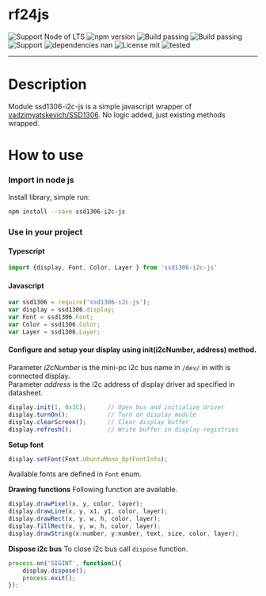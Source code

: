 # rf24js

![Support Node of LTS](https://img.shields.io/badge/node-LTS-brightgreen.svg?style=plastic) ![npm version](https://img.shields.io/badge/npm-3.5.0-brightgreen.svg?style=plastic) ![Build passing](https://img.shields.io/badge/build-passing_C++-brightgreen.svg?style=plastic) ![Build passing](https://img.shields.io/badge/build-passing%20Typescript-brightgreen.svg?style=plastic) ![Support](https://img.shields.io/badge/support-javascript%20|%20typescript-yellow.svg?style=plastic) ![dependencies nan](https://img.shields.io/badge/dependencies-NAN-blue.svg?style=plastic) ![License mit](https://img.shields.io/badge/license-MIT-blue.svg?style=plastic) ![tested](https://img.shields.io/badge/tested%20on-Raspberry%20Pi%20|%20Orange%20Pi-orange.svg?style=plastic)

---

# Description
Module ssd1306-i2c-js is a simple javascript wrapper of [vadzimyatskevich/SSD1306](https://github.com/vadzimyatskevich/SSD1306). No logic added, just existing methods wrapped.

# How to use

### Import in node js
Install library, simple run:
```sh
npm install --save ssd1306-i2c-js
```

### Use in your project
#### Typescript
```ts
import {display, Font, Color, Layer } from 'ssd1306-i2c-js'
```
#### Javascript
```js
var ssd1306 = require('ssd1306-i2c-js');
var display = ssd1306.display;
var Font = ssd1306.Font;
var Color = ssd1306.Color;
var Layer = ssd1306.Layer;
```
#### Configure and setup your display using init(i2cNumber, address) method.
Parameter *i2cNumber* is the mini-pc i2c bus name in `/dev/` in with is connected display.<br>
Parameter *address* is the i2c address of display driver ad specified in datasheet.

```js
display.init(1, 0x3C);      // Open bus and initialize driver
display.turnOn();           // Turn on display module
display.clearScreen();      // Clear display buffer
display.refresh();          // Write buffer in display registries
```

**Setup font**
```js
display.setFont(Font.UbuntuMono_8ptFontInfo);
```
Available fonts are defined in `Font` enum.

**Drawing functions**
Following function are available.
```js
display.drawPixel(x, y, color, layer);
display.drawLine(x, y, x1, y1, color, layer);
display.drawRect(x, y, w, h, color, layer);
display.fillRect(x, y, w, h, color, layer);
display.drawString(x:number, y:number, text, size, color, layer);
```

**Dispose i2c bus**
To close i2c bus call `dispose` function.
```js
process.on('SIGINT', function(){
    display.dispose();
    process.exit();
});
```